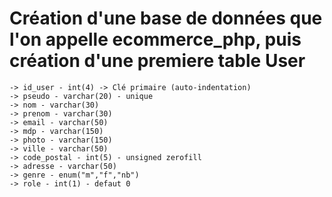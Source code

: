 # Création d'une base de données que l'on appelle ecommerce_php, puis création d'une premiere table User

    -> id_user - int(4) -> Clé primaire (auto-indentation)
    -> pseudo - varchar(20) - unique
    -> nom - varchar(30)
    -> prenom - varchar(30)
    -> email - varchar(50)
    -> mdp - varchar(150)
    -> photo - varchar(150)
    -> ville - varchar(50)
    -> code_postal - int(5) - unsigned zerofill
    -> adresse - varchar(50)
    -> genre - enum("m","f","nb")
    -> role - int(1) - defaut 0
